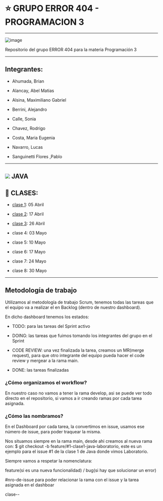 # :star:  GRUPO ERROR 404 - PROGRAMACION 3

---


![image](https://user-images.githubusercontent.com/72580574/232953557-f9db7ab8-47e3-4368-a30c-020385e1784e.png)


Repositorio del grupo ERROR 404 para la materia Programación 3

---

## Integrantes:

- Ahumada, Brian

- Alancay, Abel Matias

- Alsina, Maximiliano Gabriel

- Berrini, Alejandro

- Calle, Sonia

- Chavez, Rodrigo

- Costa, Maria Eugenia

- Navarro, Lucas

- Sanguinetti Flores ,Pablo

---

## <img src="https://img.icons8.com/color/50/null/java-coffee-cup-logo--v1.png"/> JAVA

## :book: CLASES:

- [clase 1](https://github.com/CodeSystem2022/ERROR-404-PROGRAMACION3/tree/main/Leccion_01/MundoPc): 05 Abril

- [clase 2](https://github.com/CodeSystem2022/ERROR-404-PROGRAMACION3/tree/main/Leccion02): 17 Abril

- [clase 3](https://github.com/CodeSystem2022/ERROR-404-PROGRAMACION3/tree/main/Leccion03): 26 Abril

- clase 4: 03 Mayo

- clase 5: 10 Mayo

- clase 6: 17 Mayo

- clase 7: 24 Mayo

- clase 8: 30 Mayo

---

## Metodología de trabajo

Utilizamos al metodología de trabajo Scrum, tenemos todas las tareas que el equipo va a realizar el en Backlog (dentro de nuestro dashboard).

En dicho dashboard tenemos los estados:

- TODO: para las tareas del Sprint activo

- DOING: las tareas que fuimos tomando los integrantes del grupo en el Sprint

- CODE REVIEW: una vez finalizada la tarea, creamos un MR(merge request), para que otro integrante del equipo pueda hacer el code review y mergear a la rama main.

- DONE: las tareas finalizadas

### ¿Cómo organizamos el workflow?

En nuestro caso no vamos a tener la rama develop, asi se puede ver todo directo en el repositorio, si vamos a ir creando ramas por cada tarea asignada.

### ¿Cómo las nombramos?

En el Dashboard por cada tarea, la convertimos en issue, usamos ese número de issue, para poder traquear la misma.

Nos situamos siempre en la rama main, desde ahi creamos al nueva rama con: $ git checkout -b feature/#1-clase1-java-laboratorio, este es un ejemplo para el issue #1 de la clase 1 de Java donde vimos Laboratorio.

Siempre vamos a respetar la nomenclatura:

feature(si es una nueva funcionalidad) / bug(si hay que solucionar un error)

#nro-de-issue para poder relacionar la rama con el issue y la tarea asignada en el dashboar

clase<nro-de-clase>-<lenguaje>-<tema-de-la-clase>

